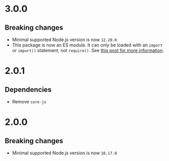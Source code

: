 # 3.0.0

## Breaking changes

- Minimal supported Node.js version is now `12.20.0`
- This package is now an ES module. It can only be loaded with an `import` or
  `import()` statement, not `require()`. See
  [this post for more information](https://gist.github.com/sindresorhus/a39789f98801d908bbc7ff3ecc99d99c).

# 2.0.1

## Dependencies

- Remove `core-js`

# 2.0.0

## Breaking changes

- Minimal supported Node.js version is now `10.17.0`
